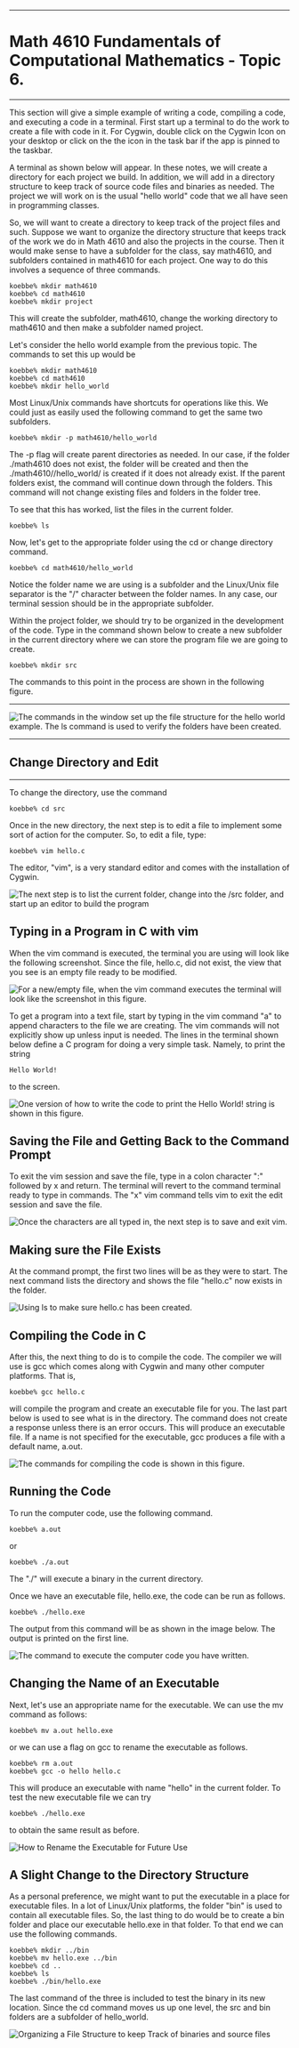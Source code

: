 <hr>

# Math 4610 Fundamentals of Computational Mathematics - Topic 6.

<hr>


This section will give a simple example of writing a code, compiling a code, and
executing a code in a terminal. First start up a terminal to do the work to
create a file with code in it. For Cygwin, double click on the Cygwin Icon on
your desktop or click on the the icon in the task bar if the app is pinned to
the taskbar.

A terminal as shown below will appear. In these notes, we will create a
directory for each project we build. In addition, we will add in a directory
structure to keep track of source code files and binaries as needed. The project
we will work on is the usual "hello world" code that we all have
seen in programming classes.

So, we will want to create a directory to keep track of the project files and
such. Suppose we want to organize the directory structure that keeps track of
the work we do in Math 4610 and also the projects in the course. Then it would
make sense to have a subfolder for the class, say math4610, and subfolders
contained in math4610 for each project. One way to do this involves a sequence
of three commands.

    koebbe% mkdir math4610
    koebbe% cd math4610
    koebbe% mkdir project

This will create the subfolder, math4610, change the working directory to
math4610 and then make a subfolder named project.

Let's consider the hello world example from the previous topic. The commands
to set this up would be

    koebbe% mkdir math4610
    koebbe% cd math4610
    koebbe% mkdir hello_world 

Most Linux/Unix commands have shortcuts for operations like this. We could just
as easily used the following command to get the same two subfolders.

    koebbe% mkdir -p math4610/hello_world

The -p flag will create parent directories as needed. In our case, if the folder
./math4610 does not exist, the folder will be created and then the
./math4610//hello_world/ is created if it does not already exist. If the parent
folders exist, the command will continue down through the folders. This command
will not change existing files and folders in the folder tree.

To see that this has worked, list the files in the current folder.

    koebbe% ls

Now, let's get to the appropriate folder using the cd or change directory
command.

    koebbe% cd math4610/hello_world

Notice the folder name we are using is a subfolder and the Linux/Unix file
separator is the "/" character between the folder names. In any
case, our terminal session should be in the appropriate subfolder.

Within the project folder, we should try to be organized in the development of
the code. Type in the command shown below to create a new subfolder in the
current directory where we can store the program file we are going to create.

    koebbe% mkdir src

The commands to this point in the process are shown in the following figure.

<hr>

![The commands in the window set up the file structure for the hello world
example. The ls command is used to verify the folders have been created.](../images/hello_world_01.png)

<hr>

## Change Directory and Edit

<hr>

To change the directory, use the command

    koebbe% cd src

Once in the new directory, the next step is to edit a file to implement some
sort of action for the computer. So, to edit a file, type:

    koebbe% vim hello.c

The editor, "vim", is a very standard editor and comes with the
installation of Cygwin.

![The next step is to list the current folder, change into the \/src folder, and
start up an editor to build the program](../images/hello_world_02.png)

## Typing in a Program in C with vim

When the vim command is executed, the terminal you are using will look like the
following screenshot. Since the file, hello.c, did not exist, the view that you
see is an empty file ready to be modified.

![For a new/empty file, when the vim command executes the terminal will look
like the screenshot in this figure.](../images/hello_world_03.png)

To get a program into a text file, start by typing in the vim command
"a" to append characters to the file we are creating. The vim
commands will not explicitly show up unless input is needed. The lines in the
terminal shown below define a C program for doing a very simple task. Namely, to
print the string

    Hello World!

to the screen.

![One version of how to write the code to print the Hello World! string is
shown in this figure.](../images/hello_world_04.png)

## Saving the File and Getting Back to the Command Prompt 

To exit the vim session and save the file, type in a colon character
":" followed by x and return. The terminal will revert to the
command terminal ready to type in commands. The "x" vim command
tells vim to exit the edit session and save the file.

![Once the characters are all typed in, the next step is to save and exit vim.](../images/hello_world_05.png)

## Making sure the File Exists 

At the command prompt, the first two lines will be as they were to start. The
next command lists the directory and shows the file "hello.c" now
exists in the folder.

![Using ls to make sure hello.c has been created.](../images/hello_world_06.png)

## Compiling the Code in C 

After this, the next thing to do is to compile the code. The compiler we will
use is gcc which comes along with Cygwin and many other computer platforms.
That is,

    koebbe% gcc hello.c

will compile the program and create an executable file for you. The last part
below is used to see what is in the directory. The command does not create a
response unless there is an error occurs. This will produce an executable file. If a name is not specified for the executable, gcc produces a file with a
default name, a.out.

![The commands for compiling the code is shown in this figure.](../images/hello_world_07.png)

## Running the Code 

To run the computer code, use the following command.

    koebbe% a.out

or

    koebbe% ./a.out

The "./" will execute a binary in the current directory.

Once we have an executable file, hello.exe, the code can be run as follows.

    koebbe% ./hello.exe

The output from this command will be as shown in the image below. The output is
printed on the first line.

![The command to execute the computer code you have written.](../images/hello_world_08.png)

## Changing the Name of an Executable

Next, let's use an appropriate name for the executable. We can use the mv
command as follows:

    koebbe% mv a.out hello.exe

or we can use a flag on gcc to rename the executable as follows.

    koebbe% rm a.out
    koebbe% gcc -o hello hello.c

This will produce an executable with name "hello" in the current
folder. To test the new executable file we can try

    koebbe% ./hello.exe

to obtain the same result as before.

![How to Rename the Executable for Future Use](../images/hello_world_09.png)

## A Slight Change to the Directory Structure 

As a personal preference, we might want to put the executable in a place for
executable files. In a lot of Linux/Unix platforms, the folder "bin"
is used to contain all executable files. So, the last thing to do would be to
create a bin folder and place our executable hello.exe in that folder. To that
end we can use the following commands.

    koebbe% mkdir ../bin
    koebbe% mv hello.exe ../bin
    koebbe% cd ..
    koebbe% ls
    koebbe% ./bin/hello.exe

The last command of the three is included to test the binary in its new
location. Since the cd command moves us up one level, the src and bin folders
are a subfolder of hello_world.

![Organizing a File Structure to keep Track of binaries and source files](../images/hello_world_10.png)


